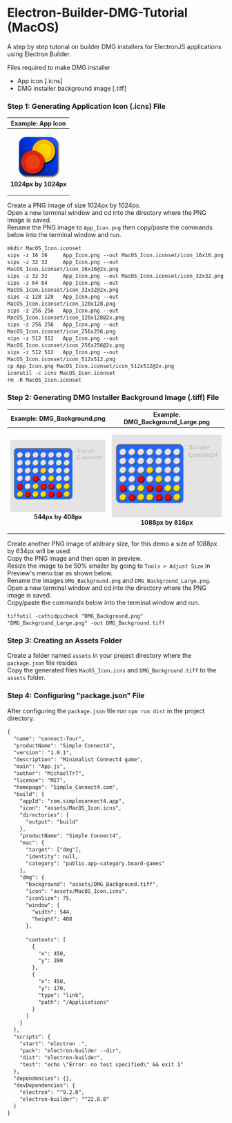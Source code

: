# Electron-Builder-DMG-Tutorial (MacOS)
A step by step tutorial on builder DMG installers for ElectronJS applications using Electron Builder.

Files required to make DMG installer
- App icon [.icns]
- DMG installer background image [.tiff]


### Step 1: Generating Application Icon (.icns) File

| Example: App Icon |
|---|
|<p align = "center"> <img src = "Example Images/App_Icon.png" width = "100px"> <br> <b> 1024px by 1024px </b> </p> |

Create a PNG image of size 1024px by 1024px. <br>
Open a new terminal window and cd into the directory where the PNG image is saved. <br>
Rename the PNG image to ```App_Icon.png``` then copy/paste the commands below into the terminal window and run.

```
mkdir MacOS_Icon.iconset
sips -z 16 16     App_Icon.png --out MacOS_Icon.iconset/icon_16x16.png
sips -z 32 32     App_Icon.png --out MacOS_Icon.iconset/icon_16x16@2x.png
sips -z 32 32     App_Icon.png --out MacOS_Icon.iconset/icon_32x32.png
sips -z 64 64     App_Icon.png --out MacOS_Icon.iconset/icon_32x32@2x.png
sips -z 128 128   App_Icon.png --out MacOS_Icon.iconset/icon_128x128.png
sips -z 256 256   App_Icon.png --out MacOS_Icon.iconset/icon_128x128@2x.png
sips -z 256 256   App_Icon.png --out MacOS_Icon.iconset/icon_256x256.png
sips -z 512 512   App_Icon.png --out MacOS_Icon.iconset/icon_256x256@2x.png
sips -z 512 512   App_Icon.png --out MacOS_Icon.iconset/icon_512x512.png
cp App_Icon.png MacOS_Icon.iconset/icon_512x512@2x.png
iconutil -c icns MacOS_Icon.iconset
rm -R MacOS_Icon.iconset
```

### Step 2: Generating DMG Installer Background Image (.tiff) File

| Example: DMG_Background.png | Example: DMG_Background_Large.png |
|---|---|
|<p align = "center"> <img src = "Example Images/DMG_Background.png" width = "400px"> <br> <b> 544px by 408px </b> </p> |<p align = "center"> <img src = "Example Images/DMG_Background_Large.png" width = "400px"> <br> <b> 1088px by 816px </b> </p>|




Create another PNG image of abitrary size, for this demo a size of 1088px by 634px will be used. <br>
Copy the PNG image and then open in preview. <br>
Resize the image to be 50% smaller by going to ```Tools > Adjust Size``` in Preview's menu bar as shown below. <br>
Rename the images ```DMG_Background.png``` and ```DMG_Background_Large.png```.<br>
Open a new terminal window and cd into the directory where the PNG image is saved. <br>
Copy/paste the commands below into the terminal window and run.

```
tiffutil -cathidpicheck "DMG_Background.png" "DMG_Background_Large.png" -out DMG_Background.tiff
```
### Step 3: Creating an Assets Folder
Create a folder named ```assets``` in your project directory where the ```package.json``` file resides <br>
Copy the generated files ```MacOS_Icon.icns``` and ```DMG_Background.tiff``` to the ```assets``` folder.


### Step 4: Configuring "package.json" File
After configuring the ```package.json``` file run ```npm run dist``` in the project directory.

```
{
  "name": "connect-four",
  "productName": "Simple Connect4",
  "version": "1.0.1",
  "description": "Minimalist Connect4 game",
  "main": "App.js",
  "author": "MichaelTr7",
  "license": "MIT",
  "homepage": "Simple_Connect4.com",
  "build": {
    "appId": "com.simpleconnect4.app",
    "icon": "assets/MacOS_Icon.icns",
    "directories": {
      "output": "build"
    },
    "productName": "Simple Connect4",
    "mac": {
      "target": ["dmg"],
      "identity": null,
      "category": "public.app-category.board-games"
    },
    "dmg": {
      "background": "assets/DMG_Background.tiff",
      "icon": "assets/MacOS_Icon.icns",
      "iconSize": 75,
      "window": {
        "width": 544,
        "height": 408
      },

      "contents": [
        {
          "x": 450,
          "y": 280
        },
        {
          "x": 450,
          "y": 170,
          "type": "link",
          "path": "/Applications"
        }
      ]
    }
  },
  "scripts": {
    "start": "electron .",
    "pack": "electron-builder --dir",
    "dist": "electron-builder",
    "test": "echo \"Error: no test specified\" && exit 1"
  },
  "dependencies": {},
  "devDependencies": {
    "electron": "^9.2.0",
    "electron-builder": "^22.8.0"
  }
}

```








